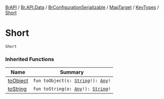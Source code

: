 [BrAPI](../../../../index.md) / [Br.API.Data](../../../index.md) / [BrConfigurationSerializable](../../index.md) / [MapTarget](../index.md) / [KeyTypes](index.md) / [Short](./-short.md)

# Short

`Short`

### Inherited Functions

| Name | Summary |
|---|---|
| [toObject](to-object.md) | `fun toObject(s: `[`String`](https://kotlinlang.org/api/latest/jvm/stdlib/kotlin/-string/index.html)`!): `[`Any`](https://kotlinlang.org/api/latest/jvm/stdlib/kotlin/-any/index.html)`!` |
| [toString](to-string.md) | `fun toString(o: `[`Any`](https://kotlinlang.org/api/latest/jvm/stdlib/kotlin/-any/index.html)`!): `[`String`](https://kotlinlang.org/api/latest/jvm/stdlib/kotlin/-string/index.html)`!` |
